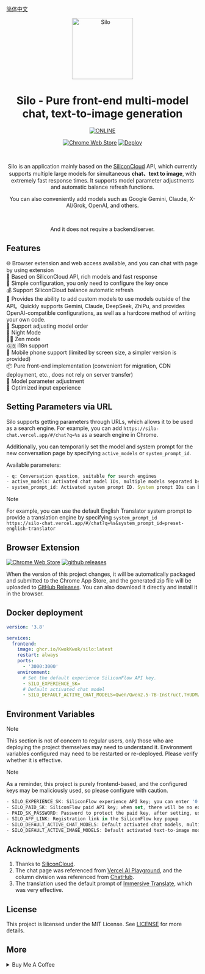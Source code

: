 [简体中文](https://github.com/KwokKwok/Silo)

<p align="center"><a target="_blank" href="https://silo-chat.vercel.app" target="_blank" rel="noreferrer noopener"><img style="width:160px" alt="Silo" src="https://silo-chat.vercel.app/logo.svg"></a></p>
<h1 align="center">Silo - Pure front-end multi-model chat, text-to-image generation</h1>

<p align="center"><a target="_blank" rel="noreferrer noopener" href="https://silo-chat.vercel.app"><img alt="ONLINE" src="https://img.shields.io/badge/ONLINE-112418.svg?&style=for-the-badge&logo=safari&logoColor=white"></a></p>

<p align="center"><a target="_blank" rel="noreferrer noopener" href="https://chromewebstore.google.com/detail/nakohnjaacfmjiodegibhnepfmioejln"><img alt="Chrome Web Store" src="https://img.shields.io/badge/Chrome Web STORE-141e24.svg?&style=for-the-badge&logo=google-chrome&logoColor=white"></a> 
<!-- <a rel="noreferrer noopener" target="_blank" href="https://microsoftedge.microsoft.com/addons/detail/silo-siliconcloud-api-p/kjfjhcmdndibdlfofffhoehailbdlbod"><img alt="Chrome Web Store" src="https://img.shields.io/badge/Edge Addons-141e24.svg?&style=for-the-badge&logo=microsoft-edge&logoColor=white"></a>  -->
<a target="_blank" rel="noreferrer noopener" href="https://vercel.com/new/clone?repository-url=https%3A%2F%2Fgithub.com%2FKwokKwok%2FSilo.git&project-name=silo&repository-name=silo&env=SILO_EXPERIENCE_SK&envDescription=You%20can%20input%200%20indicate%20not%20providing%20trial%20way%EF%BC%8Ccheck%20GitHub%20README%20for%20more%20environment%20variables&envLink=https%3A%2F%2Fgithub.com%2FKwokKwok%2FSilo%2Fblob%2Fmain%2FREADME_EN.md%23environment-variables"><img alt="Deploy" src="https://img.shields.io/badge/Deploy To Vercel-000000?style=for-the-badge&logo=vercel&logoColor=white"></a></p>

<br/>
<p align="center">Silo is an application mainly based on the <a target="_blank" href="https://siliconflow.cn/zh-cn/siliconcloud" target="_blank">SiliconCloud</a> API, which currently supports multiple large models for simultaneous <b>chat、text to image</b>, with extremely fast response times. It supports model parameter adjustments and automatic balance refresh functions.</p>
<p align="center">You can also conveniently add models such as Google Gemini, Claude, X-AI/Grok, OpenAI, and others.</p>
<br/>
<p align="center">And it does not require a backend/server.</p>

## Features

🌐 Browser extension and web access available, and you can chat with page by using extension<br>
🚀 Based on SiliconCloud API, rich models and fast response<br>
🔑 Simple configuration, you only need to configure the key once<br>
💰 Support SiliconCloud balance automatic refresh<br>
🧩 Provides the ability to add custom models to use models outside of the API。Quickly supports Gemini, Claude, DeepSeek, ZhiPu, and provides OpenAI-compatible configurations, as well as a hardcore method of writing your own code.<br>
🔄 Support adjusting model order<br>
🌙 Night Mode<br>
🧘‍♂️ Zen mode<br>
🇬🇧 i18n support<br>
📱 Mobile phone support (limited by screen size, a simpler version is provided)<br>
📦 Pure front-end implementation (convenient for migration, CDN deployment, etc., does not rely on server transfer)<br>
🔧 Model parameter adjustment<br>
💬 Optimized input experience<br>

<!-- ![dark](./docs/dark.png)
![light](./docs/light.png)
<img src="./docs/mobile.jpg" alt="mobile" width="250"> -->

## Setting Parameters via URL

Silo supports getting parameters through URLs, which allows it to be used as a search engine. For example, you can add `https://silo-chat.vercel.app/#/chat?q=%s` as a search engine in Chrome.

Additionally, you can temporarily set the model and system prompt for the new conversation page by specifying `active_models` or `system_prompt_id`.

Available parameters:

```js
- q: Conversation question, suitable for search engines
- active_models: Activated chat model IDs, multiple models separated by commas. Model IDs can be copied from the chat panel
- system_prompt_id: Activated system prompt ID. System prompt IDs can be copied from the selection page
```

> [!NOTE]
> For example, you can use the default English Translator system prompt to provide a translation engine by specifying `system_prompt_id`<br>`https://silo-chat.vercel.app/#/chat?q=%s&system_prompt_id=preset-english-translator`

## Browser Extension

<p align="left"><a target="_blank" rel="noreferrer noopener" href="https://chromewebstore.google.com/detail/nakohnjaacfmjiodegibhnepfmioejln"><img alt="Chrome Web Store" src="https://img.shields.io/badge/Chrome Web Store-141e24.svg?&style=for-the-badge&logo=google-chrome&logoColor=white"></a>
<!-- <a rel="noreferrer noopener" target="_blank" href="https://microsoftedge.microsoft.com/addons/detail/silo-siliconcloud-api-p/kjfjhcmdndibdlfofffhoehailbdlbod"><img alt="Chrome Web Store" src="https://img.shields.io/badge/Edge Addons-141e24.svg?&style=for-the-badge&logo=microsoft-edge&logoColor=white"></a>  -->
<a target="_blank" rel="noreferrer noopener" href="https://github.com/KwokKwok/SiloChat/releases"><img alt="github releases" src="https://img.shields.io/badge/RELEASES-181717.svg?&style=for-the-badge&logo=github&logoColor=white"></a></p>

When the version of this project changes, it will be automatically packaged and submitted to the Chrome App Store, and the generated zip file will be uploaded to [GitHub Releases](https://github.com/KwokKwok/SiloChat/releases). You can also download it directly and install it in the browser.

## Docker deployment

```yaml
version: '3.8'

services:
  frontend:
    image: ghcr.io/KwokKwok/silo:latest
    restart: always
    ports:
      - '3000:3000'
    environment:
      # Set the default experience SiliconFlow API key.
      - SILO_EXPERIENCE_SK=
      # Default activated chat model
      - SILO_DEFAULT_ACTIVE_CHAT_MODELS=Qwen/Qwen2.5-7B-Instruct,THUDM/glm-4-9b-chat,01-ai/Yi-1.5-9B-Chat-16K
```

## Environment Variables

> [!NOTE]
> This section is not of concern to regular users, only those who are deploying the project themselves may need to understand it. Environment variables configured may need to be restarted or re-deployed. Please verify whether it is effective.

> [!NOTE]
> As a reminder, this project is purely frontend-based, and the configured keys may be maliciously used, so please configure with caution.

```js
- SILO_EXPERIENCE_SK: SiliconFlow experience API key; you can enter '0' indicate not providing this option
- SILO_PAID_SK: SiliconFlow paid API key; when set, there will be no experience key notification or restrictions
- PAID_SK_PASSWORD: Password to protect the paid key, after setting, users can automatically use the paid key by entering the password in the user interface. It is strongly recommended to set this variable at the same time as SILO_PAID_SK. Please note that this variable does not start with SILO_
- SILO_AFF_LINK: Registration link in the SiliconFlow key popup
- SILO_DEFAULT_ACTIVE_CHAT_MODELS: Default activated chat models, multiple models separated by commas
- SILO_DEFAULT_ACTIVE_IMAGE_MODELS: Default activated text-to-image models, multiple models separated by commas
```

## Acknowledgments

1. Thanks to [SiliconCloud](https://siliconflow.cn/zh-cn/siliconcloud).
1. The chat page was referenced from [Vercel AI Playground](https://sdk.vercel.ai/playground), and the column division was referenced from [ChatHub](https://chathub.gg/).
1. The translation used the default prompt of [Immersive Translate](https://immersivetranslate.com/zh-Hans/), which was very effective.

## License

This project is licensed under the MIT License. See [LICENSE](LICENSE) for more details.

## More

<details>
<summary>Buy Me A Coffee</summary>

### Buy me a coffee

> Thanks to the suggestion from [黄少侠@Jike](https://m.okjike.com/users/18C4EC79-964F-4DF5-8D63-033A2345B2ED). This project is open source and completely free. If you find this project useful, feel free to Buy me a coffee~

<img src="https://i.imgur.com/Z8zXeSP.jpeg" alt="Buy Me A Coffee" width="224">
</details>
